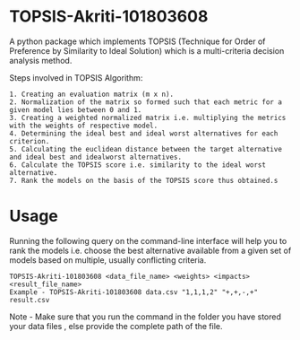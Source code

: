 # TOPSIS-Akriti-101803608

A python package which implements TOPSIS (Technique for Order of Preference by Similarity to Ideal Solution) which is a multi-criteria decision analysis method.

Steps involved in TOPSIS Algorithm:
    
    1. Creating an evaluation matrix (m x n).
    2. Normalization of the matrix so formed such that each metric for a given model lies between 0 and 1.
    3. Creating a weighted normalized matrix i.e. multiplying the metrics with the weights of respective model.
    4. Determining the ideal best and ideal worst alternatives for each criterion.
    5. Calculating the euclidean distance between the target alternative and ideal best and idealworst alternatives.
    6. Calculate the TOPSIS score i.e. similarity to the ideal worst alternative.
    7. Rank the models on the basis of the TOPSIS score thus obtained.s

# Usage

Running the following query on the command-line interface will help you to rank the models i.e. choose the best alternative available from a given set of models based on multiple, usually conflicting criteria.
  
    TOPSIS-Akriti-101803608 <data_file_name> <weights> <impacts> <result_file_name>
    Example - TOPSIS-Akriti-101803608 data.csv "1,1,1,2" "+,+,-,+" result.csv

Note - Make sure that you run the command in the folder you have stored your data files , else provide the complete path of the file.
